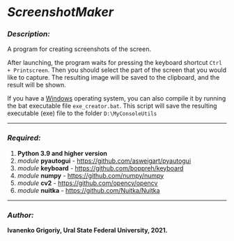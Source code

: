 # _ScreenshotMaker_

### _Description:_

A program for creating screenshots of the screen.

After launching, the program waits for pressing the keyboard shortcut 
`Ctrl + Printscreen`. Then you should select the part of the screen that you 
would like to capture. The resulting image will be saved to the clipboard, and 
the result will be shown.

If you have a <ins>Windows</ins> operating system, you can also compile it by 
running the bat executable file `exe_creator.bat`. This script will save the 
resulting executable (exe) file to the folder `D:\MyConsoleUtils`

---

### _Required:_
1. **Python 3.9 and higher version**
2. _module_ **pyautogui** - https://github.com/asweigart/pyautogui
3. _module_ **keyboard** - https://github.com/boppreh/keyboard
4. _module_ **numpy** - https://github.com/numpy/numpy
5. _module_ **cv2** - https://github.com/opencv/opencv
6. _module_ **nuitka** - https://github.com/Nuitka/Nuitka

---

### _Author:_ 

**Ivanenko Grigoriy, Ural State Federal University, 2021.**
